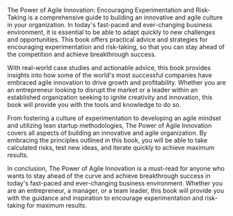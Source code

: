 The Power of Agile Innovation: Encouraging Experimentation and Risk-Taking is a comprehensive guide to building an innovative and agile culture in your organization. In today's fast-paced and ever-changing business environment, it is essential to be able to adapt quickly to new challenges and opportunities. This book offers practical advice and strategies for encouraging experimentation and risk-taking, so that you can stay ahead of the competition and achieve breakthrough success.

With real-world case studies and actionable advice, this book provides insights into how some of the world's most successful companies have embraced agile innovation to drive growth and profitability. Whether you are an entrepreneur looking to disrupt the market or a leader within an established organization seeking to ignite creativity and innovation, this book will provide you with the tools and knowledge to do so.

From fostering a culture of experimentation to developing an agile mindset and utilizing lean startup methodologies, The Power of Agile Innovation covers all aspects of building an innovative and agile organization. By embracing the principles outlined in this book, you will be able to take calculated risks, test new ideas, and iterate quickly to achieve maximum results.

In conclusion, The Power of Agile Innovation is a must-read for anyone who wants to stay ahead of the curve and achieve breakthrough success in today's fast-paced and ever-changing business environment. Whether you are an entrepreneur, a manager, or a team leader, this book will provide you with the guidance and inspiration to encourage experimentation and risk-taking for maximum results.
